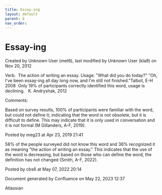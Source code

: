 ```yaml
---
title: Essay-ing
layout: default
parent: E
nav_order:
---
```


# Essay-ing

Created by  Unknown User (met6), last modified by  Unknown User (kla8) on Nov 20, 2012

Verb.  The action of writing an essay. Usage: &quot;What did you do today?&quot; &quot;Oh, I've been essay-ing all day long now, and I'm still not finished.&quot;Talbot, E-H 2008  Only 19% of participants correctly identified this word, usage is declining.   K. Andryshak, 2012

Comments:

Based on survey results, 100% of participants were familiar with the word, but could not define it; indicating that the word is not obsolete, but it is difficult to define. This may indicate that it is only used in conversation and it is not formal (M Gillanders, A-F, 2019).

Posted by meg23 at Apr 23, 2019 21:41

58% of the people surveyed did not know this word and 36% recognized it as meaning &quot;the action of writing an essay.&quot; This indicates that the use of the word is decreasing, but based on those who can define the word, the definition has not changed (Smith, A-F, 2022).

Posted by cbs6 at May 07, 2022 20:14

Document generated by Confluence on May 22, 2023 12:37

Atlassian
